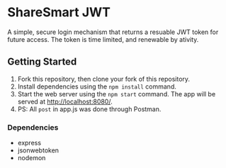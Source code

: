 # ShareSmart JWT

A simple, secure login mechanism that returns a resuable JWT token for future access. The token is time limited, and renewable by ativity.



## Getting Started

1. Fork this repository, then clone your fork of this repository.
2. Install dependencies using the `npm install` command.
3. Start the web server using the `npm start` command. The app will be served at <http://localhost:8080/>.
4. PS: All `post` in app.js was done through Postman.


### Dependencies

- express
- jsonwebtoken
- nodemon


